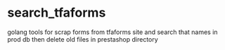 # search_tfaforms

golang tools for scrap forms from tfaforms site and search that names in prod db then delete old files in prestashop directory
